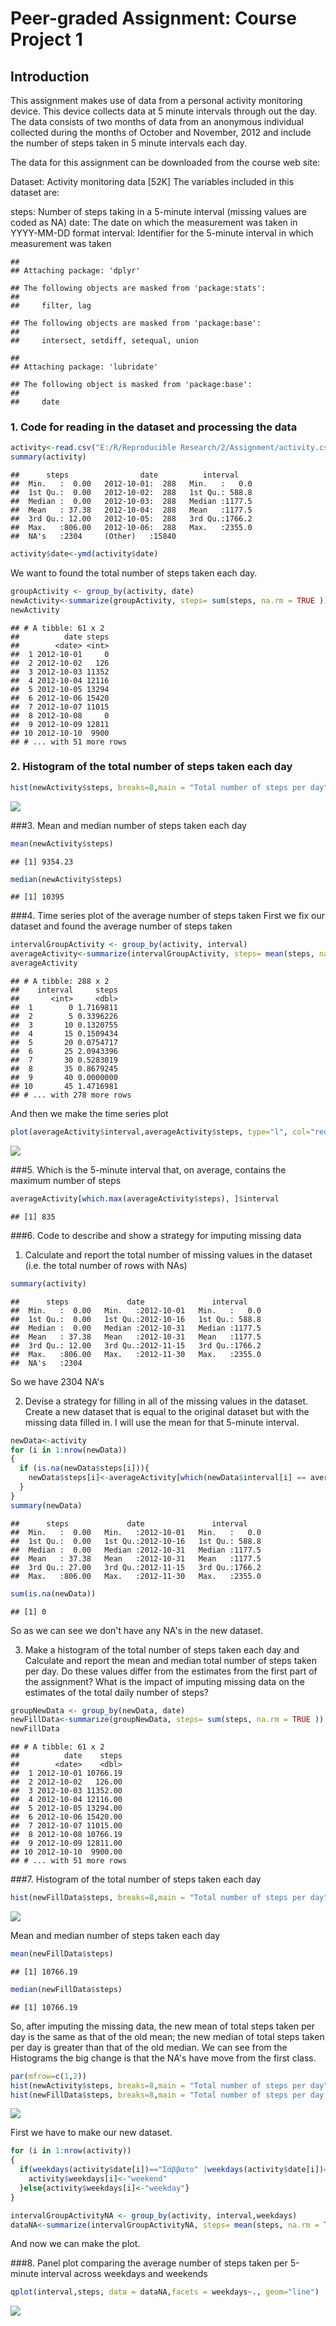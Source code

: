 # Peer-graded Assignment: Course Project 1



## Introduction
This assignment makes use of data from a personal activity monitoring device. This device collects data at 5 minute intervals through out the day. The data consists of two months of data from an anonymous individual collected during the months of October and November, 2012 and include the number of steps taken in 5 minute intervals each day.

The data for this assignment can be downloaded from the course web site:

Dataset: Activity monitoring data [52K]
The variables included in this dataset are:

steps: Number of steps taking in a 5-minute interval (missing values are coded as NA)
date: The date on which the measurement was taken in YYYY-MM-DD format
interval: Identifier for the 5-minute interval in which measurement was taken


```
## 
## Attaching package: 'dplyr'
```

```
## The following objects are masked from 'package:stats':
## 
##     filter, lag
```

```
## The following objects are masked from 'package:base':
## 
##     intersect, setdiff, setequal, union
```

```
## 
## Attaching package: 'lubridate'
```

```
## The following object is masked from 'package:base':
## 
##     date
```
### 1. Code for reading in the dataset and processing the data


```r
activity<-read.csv("E:/R/Reproducible Research/2/Assignment/activity.csv", header=TRUE, sep=",")
summary(activity)
```

```
##      steps                date          interval     
##  Min.   :  0.00   2012-10-01:  288   Min.   :   0.0  
##  1st Qu.:  0.00   2012-10-02:  288   1st Qu.: 588.8  
##  Median :  0.00   2012-10-03:  288   Median :1177.5  
##  Mean   : 37.38   2012-10-04:  288   Mean   :1177.5  
##  3rd Qu.: 12.00   2012-10-05:  288   3rd Qu.:1766.2  
##  Max.   :806.00   2012-10-06:  288   Max.   :2355.0  
##  NA's   :2304     (Other)   :15840
```

```r
activity$date<-ymd(activity$date)
```

We want to found the total number of steps taken each day. 

```r
groupActivity <- group_by(activity, date)
newActivity<-summarize(groupActivity, steps= sum(steps, na.rm = TRUE ))
newActivity
```

```
## # A tibble: 61 x 2
##          date steps
##        <date> <int>
##  1 2012-10-01     0
##  2 2012-10-02   126
##  3 2012-10-03 11352
##  4 2012-10-04 12116
##  5 2012-10-05 13294
##  6 2012-10-06 15420
##  7 2012-10-07 11015
##  8 2012-10-08     0
##  9 2012-10-09 12811
## 10 2012-10-10  9900
## # ... with 51 more rows
```
### 2. Histogram of the total number of steps taken each day

```r
hist(newActivity$steps, breaks=8,main = "Total number of steps per day", xlab = "Steps", col = "blue")
```

![](PA1_template_files/figure-html/plot_a-1.png)<!-- -->

###3. Mean and median number of steps taken each day

```r
mean(newActivity$steps)
```

```
## [1] 9354.23
```

```r
median(newActivity$steps)
```

```
## [1] 10395
```

###4. Time series plot of the average number of steps taken
First we fix our dataset and found the average number of steps taken

```r
intervalGroupActivity <- group_by(activity, interval)
averageActivity<-summarize(intervalGroupActivity, steps= mean(steps, na.rm = TRUE ))
averageActivity
```

```
## # A tibble: 288 x 2
##    interval     steps
##       <int>     <dbl>
##  1        0 1.7169811
##  2        5 0.3396226
##  3       10 0.1320755
##  4       15 0.1509434
##  5       20 0.0754717
##  6       25 2.0943396
##  7       30 0.5283019
##  8       35 0.8679245
##  9       40 0.0000000
## 10       45 1.4716981
## # ... with 278 more rows
```

And then we make the time series plot

```r
plot(averageActivity$interval,averageActivity$steps, type="l", col="red",main="Time series plot of the 5-minute interval \n and the average number of steps taken", xlab = "The 5-minute interval", ylab = "The average number of steps taken")
```

![](PA1_template_files/figure-html/plot_b-1.png)<!-- -->

###5. Which is the 5-minute interval that, on average, contains the maximum number of steps


```r
averageActivity[which.max(averageActivity$steps), ]$interval
```

```
## [1] 835
```

###6. Code to describe and show a strategy for imputing missing data

1. Calculate and report the total number of missing values in the dataset (i.e. the total number of rows with NAs)

```r
summary(activity)
```

```
##      steps             date               interval     
##  Min.   :  0.00   Min.   :2012-10-01   Min.   :   0.0  
##  1st Qu.:  0.00   1st Qu.:2012-10-16   1st Qu.: 588.8  
##  Median :  0.00   Median :2012-10-31   Median :1177.5  
##  Mean   : 37.38   Mean   :2012-10-31   Mean   :1177.5  
##  3rd Qu.: 12.00   3rd Qu.:2012-11-15   3rd Qu.:1766.2  
##  Max.   :806.00   Max.   :2012-11-30   Max.   :2355.0  
##  NA's   :2304
```
So we have 2304 NA's 

2. Devise a strategy for filling in all of the missing values in the dataset. Create a new dataset that is equal to the original dataset but with the missing data filled in. I will use the mean for that 5-minute interval. 

```r
newData<-activity
for (i in 1:nrow(newData))
{
  if (is.na(newData$steps[i])){
    newData$steps[i]<-averageActivity[which(newData$interval[i] == averageActivity$interval),]$steps
  }
}
summary(newData)
```

```
##      steps             date               interval     
##  Min.   :  0.00   Min.   :2012-10-01   Min.   :   0.0  
##  1st Qu.:  0.00   1st Qu.:2012-10-16   1st Qu.: 588.8  
##  Median :  0.00   Median :2012-10-31   Median :1177.5  
##  Mean   : 37.38   Mean   :2012-10-31   Mean   :1177.5  
##  3rd Qu.: 27.00   3rd Qu.:2012-11-15   3rd Qu.:1766.2  
##  Max.   :806.00   Max.   :2012-11-30   Max.   :2355.0
```

```r
sum(is.na(newData))
```

```
## [1] 0
```
So as we can see we don't have any NA's in the new dataset. 

3. Make a histogram of the total number of steps taken each day and Calculate and report the mean and median total number of steps taken per day. Do these values differ from the estimates from the first part of the assignment? What is the impact of imputing missing data on the estimates of the total daily number of steps?


```r
groupNewData <- group_by(newData, date)
newFillData<-summarize(groupNewData, steps= sum(steps, na.rm = TRUE ))
newFillData
```

```
## # A tibble: 61 x 2
##          date    steps
##        <date>    <dbl>
##  1 2012-10-01 10766.19
##  2 2012-10-02   126.00
##  3 2012-10-03 11352.00
##  4 2012-10-04 12116.00
##  5 2012-10-05 13294.00
##  6 2012-10-06 15420.00
##  7 2012-10-07 11015.00
##  8 2012-10-08 10766.19
##  9 2012-10-09 12811.00
## 10 2012-10-10  9900.00
## # ... with 51 more rows
```
###7. Histogram of the total number of steps taken each day

```r
hist(newFillData$steps, breaks=8,main = "Total number of steps per day", xlab = "Steps", col = "blue")
```

![](PA1_template_files/figure-html/plot_c-1.png)<!-- -->

Mean and median number of steps taken each day

```r
mean(newFillData$steps)
```

```
## [1] 10766.19
```

```r
median(newFillData$steps)
```

```
## [1] 10766.19
```
So, after imputing the missing data, the new mean of total steps taken per day is the same as that of the old mean; the new median of total steps taken per day is greater than that of the old median.
We can see from the Histograms the big change is that the NA's have move from the first class. 


```r
par(mfrow=c(1,2))
hist(newActivity$steps, breaks=8,main = "Total number of steps per day", xlab = "Steps", col = "blue")
hist(newFillData$steps, breaks=8,main = "Total number of steps per day \n with no NA's", xlab = "Steps", col = "blue")
```

![](PA1_template_files/figure-html/plot_d-1.png)<!-- -->

First we have to make our new dataset. 

```r
for (i in 1:nrow(activity))
{
  if(weekdays(activity$date[i])=="Σάββατο" |weekdays(activity$date[i])=="Κυριακή"){ 
    activity$weekdays[i]<-"weekend"
  }else{activity$weekdays[i]<-"weekday"}
}

intervalGroupActivityNA <- group_by(activity, interval,weekdays)
dataNA<-summarize(intervalGroupActivityNA, steps= mean(steps, na.rm = TRUE ))
```
And now we can make the plot. 

###8. Panel plot comparing the average number of steps taken per 5-minute interval across weekdays and weekends


```r
qplot(interval,steps, data = dataNA,facets = weekdays~., geom="line")
```

![](PA1_template_files/figure-html/plot_e-1.png)<!-- -->
